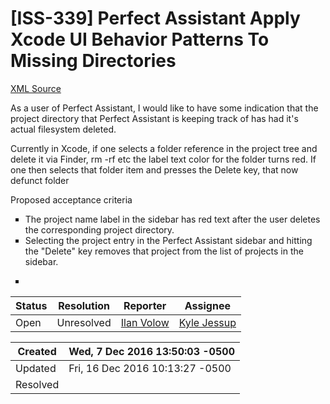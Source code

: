 # [ISS-339] Perfect Assistant Apply Xcode UI Behavior Patterns To Missing Directories

[XML Source](./xml/ISS-339.xml)
<p><p>As a user of Perfect Assistant, I would like to have some indication that the project directory that Perfect Assistant is keeping track of has had it's actual filesystem deleted. </p>

<p>Currently in Xcode, if one selects a folder reference in the project tree and delete it via Finder, rm -rf etc the label text color for the folder turns red. If one then selects that folder item and presses the Delete key, that now defunct folder </p>

<p>Proposed acceptance criteria</p>

<ul class="alternate" type="square">
	<li>The project name label in the sidebar has red text after the user deletes the corresponding project directory.</li>
	<li>Selecting the project entry in the Perfect Assistant sidebar and hitting the "Delete" key removes that project from the list of projects in the sidebar.</li>
</ul>


<ul class="alternate" type="square">
	<li></li>
</ul>
</p>





Status|Resolution|Reporter|Assignee
------|----------|--------|--------
Open|Unresolved|[Ilan Volow](wolfpacker)|[Kyle Jessup]($kjessup)





Created|Wed, 7 Dec 2016 13:50:03 -0500
-------|--------------
Updated|Fri, 16 Dec 2016 10:13:27 -0500
Resolved|




